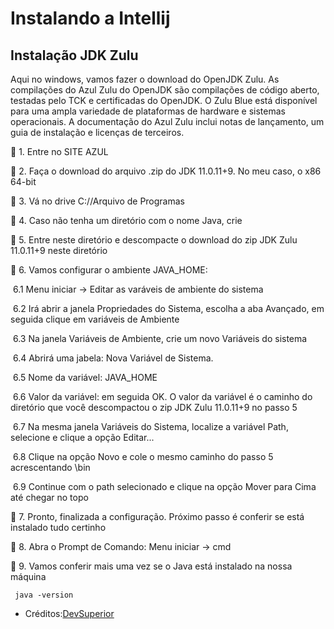 # Instalando a Intellij

## Instalação JDK Zulu
Aqui no windows, vamos fazer o download do OpenJDK Zulu. As compilações do Azul Zulu do OpenJDK são compilações de código aberto, testadas pelo TCK e certificadas do OpenJDK. O Zulu Blue está disponível para uma ampla variedade de plataformas de hardware e sistemas operacionais. A documentação do Azul Zulu inclui notas de lançamento, um guia de instalação e licenças de terceiros.

🔹 1. Entre no SITE AZUL

🔹 2. Faça o download do arquivo .zip do JDK 11.0.11+9. No meu caso, o x86 64-bit

🔹 3. Vá no drive C://Arquivo de Programas

🔹 4. Caso não tenha um diretório com o nome Java, crie

🔹 5. Entre neste diretório e descompacte o download do zip JDK Zulu 11.0.11+9 neste diretório

🔹 6. Vamos configurar o ambiente JAVA_HOME:

 ​ 6.1 Menu iniciar -> Editar as varáveis de ambiente do sistema

 ​ 6.2 Irá abrir a janela Propriedades do Sistema, escolha a aba Avançado, em seguida clique em variáveis de Ambiente

 ​ 6.3 Na janela Variáveis de Ambiente, crie um novo Variáveis do sistema

 ​ 6.4 Abrirá uma jabela: Nova Variável de Sistema.

 ​ 6.5 Nome da variável: JAVA_HOME

 ​ 6.6 Valor da variável: em seguida OK.​ O valor da variável é o caminho do diretório que você descompactou o zip JDK Zulu 11.0.11+9 no passo 5

 ​ 6.7 Na mesma janela Variáveis do Sistema, localize a variável Path, selecione e clique a opção Editar...

 ​ 6.8 Clique na opção Novo e cole o mesmo caminho do passo 5 acrescentando \bin

 ​ 6.9 Continue com o path selecionado e clique na opção Mover para Cima até chegar no topo

🔹 7. Pronto, finalizada a configuração. Próximo passo é conferir se está instalado tudo certinho

🔹 8. Abra o Prompt de Comando: Menu iniciar -> cmd

🔹 9. Vamos conferir mais uma vez se o Java está instalado na nossa máquina

     java -version
- Créditos:[DevSuperior](https://www.youtube.com/watch?v=laC0fiI-IOM)
